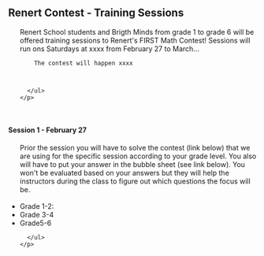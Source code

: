 <div class="row">
  <div class="column">
    <h2> Renert  Contest - Training Sessions </h2>
    <p>
      <ul>
         Renert School students and Brigth Minds from grade 1 to grade 6 will be offered training sessions to Renert's FIRST Math Contest! Sessions will run ons Saturdays at xxxx  from February 27 to March...
        
        The contest will happen xxxx
        
        
      
      </ul> 
    </p>
  </div>
  <br> 

  <div class="column">
    <h4>Session 1 - February 27 </h4>
    <p>
      <ul>
        Prior the session you will have to solve the contest (link below) that we are using for the specific session according to your grade level. You also will have to put your answer in the bubble sheet (see link below). You won't be evaluated based on your answers but they will help the instructors during the class to figure out which questions the focus will be.
        <br><br>
        <li> Grade 1-2:   </li>
        <li> Grade 3-4 </li>
        <li> Grade5-6 </li>
       
      </ul> 
    </p>
  </div>
  


